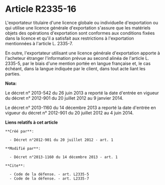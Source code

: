 # Article R2335-16

L'exportateur titulaire d'une licence globale ou individuelle d'exportation ou qui utilise une licence générale d'exportation
s'assure que les matériels objets des opérations d'exportation sont conformes aux conditions fixées dans la licence et qu'il
a satisfait aux restrictions à l'exportation mentionnées à l'article L. 2335-7. 

En outre, l'exportateur utilisant une licence générale d'exportation apporte à l'acheteur étranger l'information prévue au
second alinéa de l'article L. 2335-5, par le biais d'une mention portée en langue française et, le cas échéant, dans la
langue indiquée par le client, dans tout acte liant les parties.

**Nota:**

Le décret n° 2013-542 du 26 juin 2013 a reporté la date d'entrée en vigueur du décret n° 2012-901 du 20 juillet 2012 au 9
janvier 2014.

Le décret n° 2013-1160 du 14 décembre 2013 a reporté la date d'entrée en vigueur du décret n° 2012-901 du 20 juillet 2012 au
4 juin 2014.

**Liens relatifs à cet article**

	**Créé par**:

	  - Décret n°2012-901 du 20 juillet 2012 - art. 1

	**Modifié par**:

	  - Décret n°2013-1160 du 14 décembre 2013 - art. 1

	**Cite**:

	  - Code de la défense. - art. L2335-5
	  - Code de la défense. - art. L2335-7
